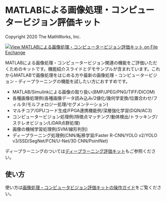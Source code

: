 # MATLABによる画像処理・コンピュー​タービジョン評価キット
Copyright 2020 The MathWorks, Inc.

[![View MATLABによる画像処理・コンピュータービジョン評価キット on File Exchange](https://www.mathworks.com/matlabcentral/images/matlab-file-exchange.svg)](https://jp.mathworks.com/matlabcentral/fileexchange/68741-matlab)

MATLABによる画像処理・コンピュータービジョン関連の機能をご評価いただくためのキットです。機能紹介スライドとデモサンプルが含まれています。これからMATLABで画像処理をはじめる方や最新の画像処理・コンピュータービジョン・ディープラーニングの機能を試したい方におすすめです。

* MATLAB/Simulinkによる画像の取り扱い(BMP/JPEG/PNG/TIFF/DICOM)
* 各種画像処理例(各種画像データ読み込み/2値化/幾何学変換/位置合わせ/フィルタ/モルフォロジー処理/セグメンテーション)
* マルチコア/GPUコード生成/FPGA連携機能例/深層強化学習(DQN/AC3)
* コンピュータービジョン処理例(特徴点マッチング/動体検出/トラッキング/ステレオビジョン/LiDAR点群処理)
* 画像の機械学習処理例(SVM/線形判別)
* ディープラーニング処理例(CNN/転移学習/Faster R-CNN/YOLO v2/YOLO v3/SSD/SegNet/FCN/U-Net/3D CNN/PointNet)

ディープラーニングのついては[ディープラーニング評価キット](https://jp.mathworks.com/matlabcentral/fileexchange/70156)もご参照ください。

## 使い方

使い方は[画像処理・コンピュータビジョン評価キットの操作ガイド](https://jp.mathworks.com/videos/how-to-use-the-image-processing-and-computer-vision-evaluation-kit-1540461587600.html)をご覧ください。
